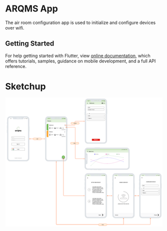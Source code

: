 # ARQMS App
The air room configuration app is used to initialize and configure devices over wifi.

## Getting Started
For help getting started with Flutter, view 
[online documentation](https://flutter.dev/docs), which offers tutorials,
samples, guidance on mobile development, and a full API reference.

# Sketchup
![Sketchup](docs/sketchup.png "Sketchup")